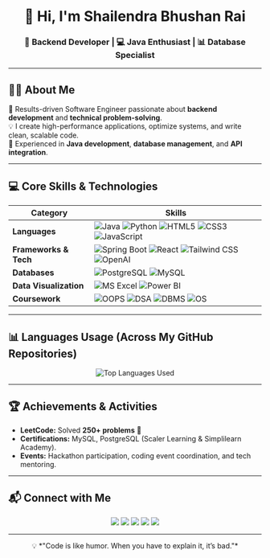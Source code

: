 <!-- Profile Header -->
<h1 align="center">👋 Hi, I'm Shailendra Bhushan Rai</h1>
<h3 align="center">🚀 Backend Developer | 💻 Java Enthusiast | 📊 Database Specialist</h3>

---

## 🧑‍💻 About Me
🎯 Results-driven Software Engineer passionate about **backend development** and **technical problem-solving**.  
💡 I create high-performance applications, optimize systems, and write clean, scalable code.  
📌 Experienced in **Java development**, **database management**, and **API integration**.

---

## 💻 Core Skills & Technologies

| **Category** | **Skills** |
|--------------|------------|
| **Languages** | ![Java](https://img.shields.io/badge/Java-%23007396.svg?style=for-the-badge&logo=java&logoColor=white) ![Python](https://img.shields.io/badge/Python-%2314354C.svg?style=for-the-badge&logo=python&logoColor=white) ![HTML5](https://img.shields.io/badge/HTML5-%23E34F26.svg?style=for-the-badge&logo=html5&logoColor=white) ![CSS3](https://img.shields.io/badge/CSS3-%231572B6.svg?style=for-the-badge&logo=css3&logoColor=white) ![JavaScript](https://img.shields.io/badge/JavaScript-%23323330.svg?style=for-the-badge&logo=javascript&logoColor=%23F7DF1E) |
| **Frameworks & Tech** | ![Spring Boot](https://img.shields.io/badge/Spring%20Boot-%236DB33F.svg?style=for-the-badge&logo=springboot&logoColor=white) ![React](https://img.shields.io/badge/React-%2361DAFB.svg?style=for-the-badge&logo=react&logoColor=black) ![Tailwind CSS](https://img.shields.io/badge/TailwindCSS-%2338B2AC.svg?style=for-the-badge&logo=tailwindcss&logoColor=white) ![OpenAI](https://img.shields.io/badge/OpenAI_API-%23000000.svg?style=for-the-badge&logo=openai&logoColor=white) |
| **Databases** | ![PostgreSQL](https://img.shields.io/badge/PostgreSQL-%23336791.svg?style=for-the-badge&logo=postgresql&logoColor=white) ![MySQL](https://img.shields.io/badge/MySQL-%2300f.svg?style=for-the-badge&logo=mysql&logoColor=white) |
| **Data Visualization** | ![MS Excel](https://img.shields.io/badge/MS_Excel-%23217346.svg?style=for-the-badge&logo=microsoft-excel&logoColor=white) ![Power BI](https://img.shields.io/badge/Power_BI-F2C811.svg?style=for-the-badge&logo=powerbi&logoColor=black) |
| **Coursework** | ![OOPS](https://img.shields.io/badge/OOPS-%23007396.svg?style=for-the-badge&logo=java&logoColor=white) ![DSA](https://img.shields.io/badge/DSA-%2300BFFF.svg?style=for-the-badge&logo=codeforces&logoColor=white) ![DBMS](https://img.shields.io/badge/DBMS-%23FF6F00.svg?style=for-the-badge&logo=postgresql&logoColor=white) ![OS](https://img.shields.io/badge/OS-%234CAF50.svg?style=for-the-badge&logo=linux&logoColor=white) |

---

## 📊 Languages Usage (Across My GitHub Repositories)

<p align="center">
  <img src="https://github-readme-stats.vercel.app/api/top-langs/?username=Shailendra17103&layout=donut&theme=react&hide_border=true&langs_count=8&hide_progress=false&animation=true" alt="Top Languages Used" />
</p>

---

## 🏆 Achievements & Activities
- **LeetCode:** Solved **250+ problems** 🧠  
- **Certifications:** MySQL, PostgreSQL (Scaler Learning & Simplilearn Academy).  
- **Events:** Hackathon participation, coding event coordination, and tech mentoring.

---

## 📬 Connect with Me
<p align="center">
  <a href="mailto:shailendrabhushan17@gmail.com"><img src="https://img.shields.io/badge/Email-D14836.svg?style=for-the-badge&logo=gmail&logoColor=white" /></a>
  <a href="tel:+918273864335"><img src="https://img.shields.io/badge/Phone-%2300C853.svg?style=for-the-badge&logo=phone&logoColor=white" /></a>
  <a href="https://linkedin.com/in/YOUR_LINKEDIN" target="_blank"><img src="https://img.shields.io/badge/LinkedIn-%230077B5.svg?style=for-the-badge&logo=linkedin&logoColor=white" /></a>
  <a href="https://github.com/Shailendra17103" target="_blank"><img src="https://img.shields.io/badge/GitHub-%23121011.svg?style=for-the-badge&logo=github&logoColor=white" /></a>
  <a href="https://leetcode.com/u/Shailendra17/" target="_blank"><img src="https://img.shields.io/badge/LeetCode-000000.svg?style=for-the-badge&logo=leetcode&logoColor=yellow" /></a>
</p>

---

<p align="center">
  💡 *"Code is like humor. When you have to explain it, it’s bad."*  
</p>

